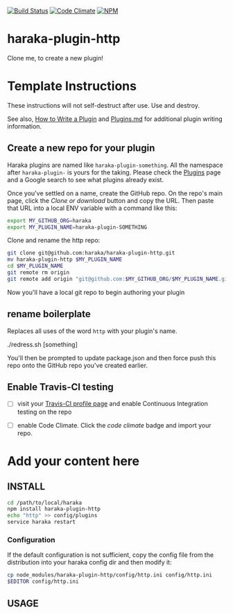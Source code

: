 [![Build Status][ci-img]][ci-url]
[![Code Climate][clim-img]][clim-url]
[![NPM][npm-img]][npm-url]

# haraka-plugin-http

Clone me, to create a new plugin!

# Template Instructions

These instructions will not self-destruct after use. Use and destroy.

See also, [How to Write a Plugin](https://github.com/haraka/Haraka/wiki/Write-a-Plugin) and [Plugins.md](https://github.com/haraka/Haraka/blob/master/docs/Plugins.md) for additional plugin writing information.

## Create a new repo for your plugin

Haraka plugins are named like `haraka-plugin-something`. All the namespace after `haraka-plugin-` is yours for the taking. Please check the [Plugins]() page and a Google search to see what plugins already exist.

Once you've settled on a name, create the GitHub repo. On the repo's main page, click the _Clone or download_ button and copy the URL. Then paste that URL into a local ENV variable with a command like this:

```sh
export MY_GITHUB_ORG=haraka
export MY_PLUGIN_NAME=haraka-plugin-SOMETHING
```

Clone and rename the http repo:

```sh
git clone git@github.com:haraka/haraka-plugin-http.git
mv haraka-plugin-http $MY_PLUGIN_NAME
cd $MY_PLUGIN_NAME
git remote rm origin
git remote add origin "git@github.com:$MY_GITHUB_ORG/$MY_PLUGIN_NAME.git"
```

Now you'll have a local git repo to begin authoring your plugin

## rename boilerplate

Replaces all uses of the word `http` with your plugin's name.

./redress.sh [something]

You'll then be prompted to update package.json and then force push this repo onto the GitHub repo you've created earlier.


## Enable Travis-CI testing

- [ ] visit your [Travis-CI profile page](https://travis-ci.org/profile) and enable Continuous Integration testing on the repo
- [ ] enable Code Climate. Click the _code climate_ badge and import your repo.



# Add your content here

## INSTALL

```sh
cd /path/to/local/haraka
npm install haraka-plugin-http
echo "http" >> config/plugins
service haraka restart
```

### Configuration

If the default configuration is not sufficient, copy the config file from the distribution into your haraka config dir and then modify it:

```sh
cp node_modules/haraka-plugin-http/config/http.ini config/http.ini
$EDITOR config/http.ini
```

## USAGE


<!-- leave these buried at the bottom of the document -->
[ci-img]: https://travis-ci.org/haraka/haraka-plugin-http.svg
[ci-url]: https://travis-ci.org/haraka/haraka-plugin-http
[ci-win-img]: https://ci.appveyor.com/api/projects/status/CHANGETHIS?svg=true
[ci-win-url]: https://ci.appveyor.com/project/haraka/haraka-CHANGETHIS
[clim-img]: https://codeclimate.com/github/haraka/haraka-plugin-http/badges/gpa.svg
[clim-url]: https://codeclimate.com/github/haraka/haraka-plugin-http
[npm-img]: https://nodei.co/npm/haraka-plugin-http.png
[npm-url]: https://www.npmjs.com/package/haraka-plugin-http
